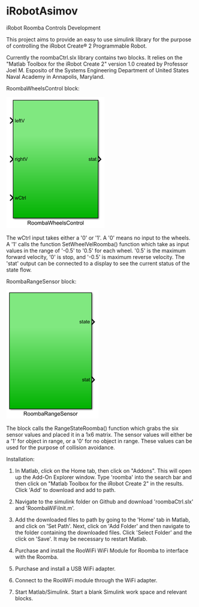 # iRobotAsimov
iRobot Roomba Controls Development

This project aims to provide an easy to use simulink library for the purpose of controlling the iRobot Create® 2 Programmable Robot. 

Currently the roombaCtrl.slx library contains two blocks. It relies on the "Matlab Toolbox for the iRobot Create 2" version 1.0 created by Professor Joel M. Esposito of the Systems Engineering Department of United States Naval Academy in Annapolis, Maryland.

RoombaWheelsControl block:

![alt text](./misc/RoombaWheelsControl.png)

The wCtrl input takes either a '0' or '1'. A '0' means no input to the wheels. A '1' calls the function SetWheelVelRoomba() function which take as input values in the range of '-0.5' to '0.5' for each wheel. '0.5' is the maximum forward velocity, '0' is stop, and '-0.5' is maximum reverse velocity. The 'stat' output can be connected to a display to see the current status of the state flow.

RoombaRangeSensor block:

![alt text](./misc/RoombaRangeSensor.png)

The block calls the RangeStateRoomba() function which grabs the six sensor values and placed it in a 1x6 matrix. The sensor values will either be a '1' for object in range, or a '0' for no object in range. These values can be used for the purpose of collision avoidance.

Installation:
1) In Matlab, click on the Home tab, then click on "Addons". This will open up the Add-On Explorer window. Type 'roomba' into the search bar and then click on "Matlab Toolbox for the iRobot Create 2" in the results. Click 'Add' to download and add to path.

2) Navigate to the simulink folder on Github and download 'roombaCtrl.slx' and 'RoombaWiFiInit.m'.

3) Add the downloaded files to path by going to the 'Home' tab in Matlab, and click on 'Set Path'. Next, click on 'Add Folder' and then navigate to the folder containing the downloaded files. Click 'Select Folder' and the click on 'Save'. It may be necessary to restart Matlab.

4) Purchase and install the RooWiFi WiFi Module for Roomba to interface with the Roomba.

5) Purchase and install a USB WiFi adapter.

6) Connect to the RooWiFi module through the WiFi adapter.

7) Start Matlab/Simulink. Start a blank Simulink work space and relevant blocks.
